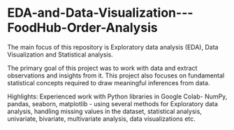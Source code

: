 # EDA-and-Data-Visualization---FoodHub-Order-Analysis
The main focus of this repository is Exploratory data analysis (EDA), Data Visualization and Statistical analysis.

The primary goal of this project was to work with data and extract observations and insights from it. This project also focuses on fundamental statistical concepts required to draw meaningful inferences from data. 

Highlights: Experienced work with Python libraries in Google Colab- NumPy, pandas, seaborn, matplotlib - using several methods for Exploratory data analysis, handling missing values in the dataset, statistical analysis, univariate, bivariate, multivariate analysis, data visualizations etc.

